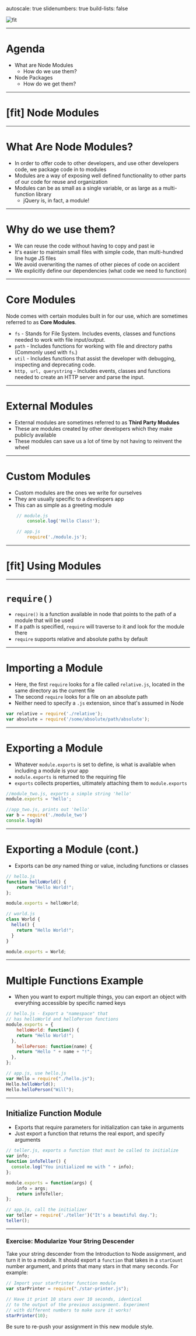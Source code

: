 autoscale: true
slidenumbers: true
build-lists: false

![fit](images/course-title-slide.png)

---

# Agenda

- What are Node Modules
  - How do we use them?
- Node Packages
  - How do we get them?

---

# [fit] Node Modules

---

# What Are Node Modules?

* In order to offer code to other developers, and use other developers code, we package code in to modules
* Modules are a way of exposing well defined functionality to other parts of our code for reuse and organization
* Modules can be as small as a single variable, or as large as a multi-function library
  * jQuery is, in fact, a module!

---

# Why do we use them?

- We can reuse the code without having to copy and past ie
- It's easier to maintain small files with simple code, than multi-hundred line huge JS files
- We avoid overwriting the names of other pieces of code on accident
- We explicitly define our dependencies (what code we need to function)

---

# Core Modules

Node comes with certain modules built in for our use, which are sometimes referred to as **Core Modules**.

- `fs` - Stands for File System. Includes events, classes and functions needed to work with file input/output.
- `path` - Includes functions for working with file and directory paths (Commonly used with `fs`.)
- `util` - Includes functions that assist the developer with debugging, inspecting and deprecating code.
- `http, url, querystring` - Includes events, classes and functions needed to create an HTTP server and parse the input.

---

# External Modules

- External modules are sometimes referred to as **Third Party Modules**
- These are modules created by other developers which they make publicly available
- These modules can save us a lot of time by not having to reinvent the wheel

---

# Custom Modules

- Custom modules are the ones we write for ourselves
- They are usually specific to a developers app
- This can as simple as a greeting module

```javascript
	// module.js
		console.log('Hello Class!');

	// app.js
		require('./module.js');
```

---

# [fit] Using Modules

---

# `require()`

- `require()` is a function available in node that points to the path of a module that will be used
- If a path is specified, `require` will traverse to it and look for the module there
- `require` supports relative and absolute paths by default

---

# Importing a Module

- Here, the first `require` looks for a file called `relative.js`, located in the same directory as the current file
- The second `require` looks for a file on an absolute path
- Neither need to specify a `.js` extension, since that's assumed in Node

```js
var relative = require('./relative');
var absolute = require('/some/absolute/path/absolute');
```

---

# Exporting a Module

- Whatever `module.exports` is set to define, is what is available when including a module is your app
- `module.exports` is returned to the requiring file
- `exports` collects properties, ultimately attaching them to `module.exports`

```js
//module_two.js, exports a simple string 'hello'
module.exports = 'hello';

//app_two.js, prints out 'hello'
var b = require('./module_two')
console.log(b)
```

---

# Exporting a Module (cont.)

- Exports can be _any_ named thing or value, including functions or classes

```javascript
// hello.js
function helloWorld() {
	return "Hello World!";
};

module.exports = helloWorld;

// world.js
class World {
  hello() {
    return "Hello World!";
  }
}

module.exports = World;
```

---

# Multiple Functions Example

- When you want to export multiple things, you can export an object with everything accessible by specific named keys

```javascript
// hello.js - Export a "namespace" that
// has helloWorld and helloPerson functions
module.exports = {
	helloWorld: function() {
  	return "Hello World!";
  },
	helloPerson: function(name) {
  	return "Hello " + name + "!";
  },
};

// app.js, use hello.js
var Hello = require("./hello.js");
Hello.helloWorld();
Hello.helloPerson("Will");
```

---

## Initialize Function Module

- Exports that require parameters for initialization can take in arguments
- Just export a function that returns the real export, and specify arguments

```js
// teller.js, exports a function that must be called to initialize
var info;
function infoTeller() {
  console.log("You initialized me with " + info);
};

module.exports = function(args) {
	info = args;
	return infoTeller;
};

// app.js, call the initializer
var teller = require('./teller')("It's a beautiful day.");
teller();
```

---

### Exercise: Modularize Your String Descender

Take your string descender from the Introduction to Node assignment, and turn it in to a module. It should export a `function` that takes in a `starCount` number argument, and prints that many stars in that many seconds. For example:

```js
// Import your starPrinter function module
var starPrinter = require("./star-printer.js");

// Have it print 10 stars over 10 seconds, identical
// to the output of the previous assignment. Experiment
// with different numbers to make sure it works!
starPrinter(10);
```

Be sure to re-push your assignment in this new module style.
